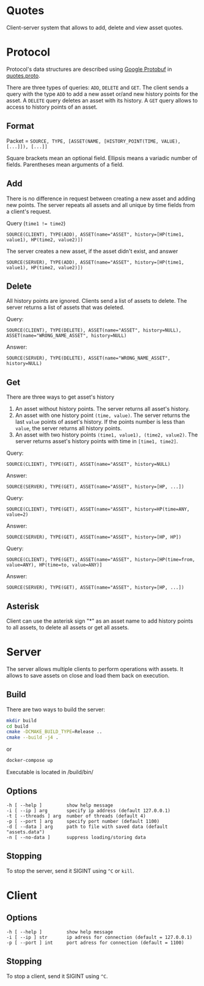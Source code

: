# Quotes
Client-server system that allows to add, delete and view asset quotes.

# Protocol
Protocol's data structures are described using [Google Protobuf](https://developers.google.com/protocol-buffers/docs/overview) in [quotes.proto](quotes.proto).

There are three types of queries: `ADD`, `DELETE` and `GET`. The client
sends a query with the type `ADD` to add a new asset or/and new history
points for the asset. A `DELETE` query deletes an asset with its history.
A `GET` query allows to access to history points of an asset.

## Format

Packet = `SOURCE, TYPE, [ASSET(NAME, [HISTORY_POINT(TIME, VALUE), [...]]), [...]]`

Square brackets mean an optional field. Ellipsis means a variadic number of fields.
Parentheses mean arguments of a field.


## Add

There is no difference in request between creating a new asset and adding new points.
The server repeats all assets and all unique by time fields from a client's request.

Query (`time1 != time2`)

`SOURCE(CLIENT), TYPE(ADD), ASSET(name="ASSET", history=[HP(time1, value1), HP(time2, value2)])`

The server creates a new asset, if the asset didn't exist, and answer

`SOURCE(SERVER), TYPE(ADD), ASSET(name="ASSET", history=[HP(time1, value1), HP(time2, value2)])`

## Delete

All history points are ignored. Clients send a list of assets to delete. The server returns
a list of assets that was deleted.

Query:

`SOURCE(CLIENT), TYPE(DELETE), ASSET(name="ASSET", history=NULL), ASSET(name="WRONG_NAME_ASSET", history=NULL)`

Answer:

`SOURCE(SERVER), TYPE(DELETE), ASSET(name="WRONG_NAME_ASSET", history=NULL)`

## Get

There are three ways to get asset's history
1. An asset without history points. The server returns all asset's history.
1. An asset with one history point `(time, value)`. The server returns the last `value` points of asset's history. If the points number
is less than `value`, the server returns all history points.
1. An asset with two history points `(time1, value1), (time2, value2)`. The server returns asset's history points with time in `[time1, time2]`.

Query:

`SOURCE(CLIENT), TYPE(GET), ASSET(name="ASSET", history=NULL)`

Answer:

`SOURCE(SERVER), TYPE(GET), ASSET(name="ASSET", history=[HP, ...])`


Query:

`SOURCE(CLIENT), TYPE(GET), ASSET(name="ASSET", history=HP(time=ANY, value=2)`

Answer:

`SOURCE(SERVER), TYPE(GET), ASSET(name="ASSET", history=[HP, HP])`


Query:

`SOURCE(CLIENT), TYPE(GET), ASSET(name="ASSET", history=[HP(time=from, value=ANY), HP(time=to, value=ANY)]`

Answer:

`SOURCE(SERVER), TYPE(GET), ASSET(name="ASSET", history=[HP, ...])`


## Asterisk
Client can use the asterisk sign "\*" as an asset name to add history points to all assets, to delete all assets or get all assets.

# Server
The server allows multiple clients to perform operations with assets.
It allows to save assets on close and load them back on execution.

## Build
There are two ways to build the server:
```bash
mkdir build
cd build
cmake -DCMAKE_BUILD_TYPE=Release ..
cmake --build -j4 .
```
or
```bash
docker-compose up
```

Executable is located in /build/bin/
## Options
```
-h [ --help ]         show help message
-i [ --ip ] arg       specify ip address (default 127.0.0.1)
-t [ --threads ] arg  number of threads (default 4)
-p [ --port ] arg     specify port number (default 1100)
-d [ --data ] arg     path to file with saved data (default "assets.data")
-n [ --no-data ]      suppress loading/storing data
```
## Stopping
To stop the server, send it SIGINT using `^C` or `kill`.

# Client

## Options
```
-h [ --help ]         show help message
-i [ --ip ] str       ip adress for connection (default = 127.0.0.1)
-p [ --port ] int     port adress for connection (default = 1100)
```
## Stopping
To stop a client, send it SIGINT using `^C`.
